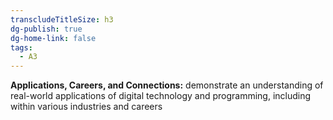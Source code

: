 ```yaml
---
transcludeTitleSize: h3
dg-publish: true
dg-home-link: false
tags:
  - A3
---
```

**Applications, Careers, and Connections:** demonstrate an understanding of real-world applications of digital technology and programming, including within various industries and careers